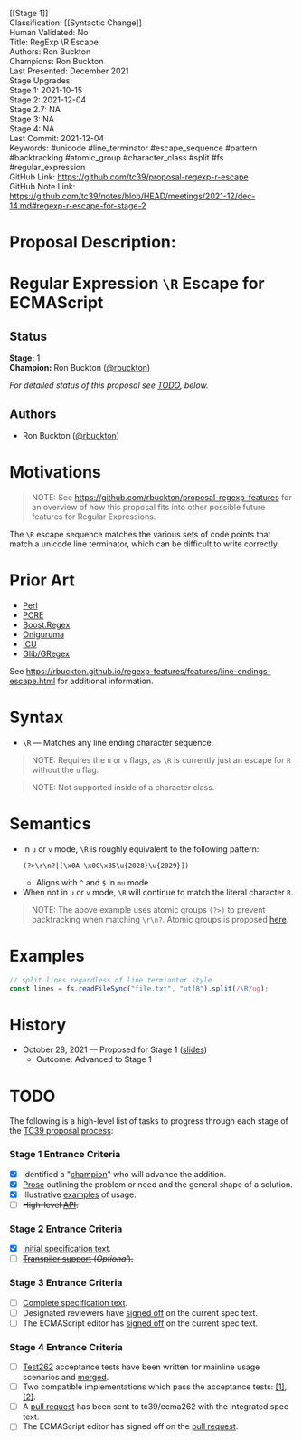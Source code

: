 [[Stage 1]]<br>Classification: [[Syntactic Change]]<br>Human Validated: No<br>Title: RegExp \R Escape<br>Authors: Ron Buckton<br>Champions: Ron Buckton<br>Last Presented: December 2021<br>Stage Upgrades:<br>Stage 1: 2021-10-15  
Stage 2: 2021-12-04  
Stage 2.7: NA  
Stage 3: NA  
Stage 4: NA<br>Last Commit: 2021-12-04<br>Keywords: #unicode #line_terminator #escape_sequence #pattern #backtracking #atomic_group #character_class #split #fs #regular_expression<br>GitHub Link: https://github.com/tc39/proposal-regexp-r-escape <br>GitHub Note Link: https://github.com/tc39/notes/blob/HEAD/meetings/2021-12/dec-14.md#regexp-r-escape-for-stage-2
# Proposal Description:
<!--#region:intro-->
# Regular Expression `\R` Escape for ECMAScript

<!--#endregion:intro-->

<!--#region:status-->
## Status

**Stage:** 1  
**Champion:** Ron Buckton ([@rbuckton](https://github.com/rbuckton))  

_For detailed status of this proposal see [TODO](#todo), below._  
<!--#endregion:status-->

<!--#region:authors-->
## Authors

* Ron Buckton ([@rbuckton](https://github.com/rbuckton))  
<!--#endregion:authors-->

<!--#region:motivations-->
# Motivations

> NOTE: See https://github.com/rbuckton/proposal-regexp-features for an overview of
> how this proposal fits into other possible future features for Regular Expressions.

The `\R` escape sequence matches the various sets of code points that match a unicode line terminator, which can be difficult to write correctly.

<!--#endregion:motivations-->

<!--#region:prior-art-->
# Prior Art 

* [Perl](https://rbuckton.github.io/regexp-features/engines/perl.html#feature-line-endings-escape)  
* [PCRE](https://rbuckton.github.io/regexp-features/engines/pcre.html#feature-line-endings-escape)  
* [Boost.Regex](https://rbuckton.github.io/regexp-features/engines/boost.regex.html#feature-line-endings-escape)  
* [Oniguruma](https://rbuckton.github.io/regexp-features/engines/oniguruma.html#feature-line-endings-escape)  
* [ICU](https://rbuckton.github.io/regexp-features/engines/icu.html#feature-line-endings-escape)  
* [Glib/GRegex](https://rbuckton.github.io/regexp-features/engines/glib-gregex.html#feature-line-endings-escape)  

See https://rbuckton.github.io/regexp-features/features/line-endings-escape.html for additional information.

<!--#endregion:prior-art-->

<!--#region:syntax-->
# Syntax

- `\R` &mdash; Matches any line ending character sequence.

> NOTE: Requires the `u` or `v` flags, as `\R` is currently just an escape for `R` without the `u` flag.

> NOTE: Not supported inside of a character class.


<!--#endregion:syntax-->

<!--#region:semantics-->
# Semantics

- In `u` or `v` mode, `\R` is roughly equivalent to the following pattern:
  ```re
  (?>\r\n?|[\x0A-\x0C\x85\u{2028}\u{2029}])
  ```
  - Aligns with `^` and `$` in `mu` mode
- When not in `u` or `v` mode, `\R` will continue to match the literal character `R`.

> NOTE: The above example uses atomic groups `(?>)` to prevent backtracking when matching `\r\n?`. Atomic groups is proposed [here](https://github.com/rbuckton/proposal-regexp-atomic-operators).

<!--#endregion:semantics-->

<!--#region:examples-->
# Examples

```js
// split lines regardless of line termiantor style
const lines = fs.readFileSync("file.txt", "utf8").split(/\R/ug);
```

<!--#endregion:examples-->

<!--#region:api-->
<!-- # API -->

<!--#endregion:api-->

<!--#region:grammar-->
<!-- # Grammar

```grammarkdown
``` -->
<!--#endregion:grammar-->

<!--#region:references-->
<!-- # References

> TODO: Provide links to other specifications, etc.

* [Title](url)   -->
<!--#endregion:references-->

# History

- October 28, 2021 &mdash; Proposed for Stage 1 ([slides](https://1drv.ms/p/s!AjgWTO11Fk-TkfoQmhSpEYYM0spVqg?e=zsP6g4))
  - Outcome: Advanced to Stage 1

<!--#region:todo-->
# TODO

The following is a high-level list of tasks to progress through each stage of the [TC39 proposal process](https://tc39.github.io/process-document/):

### Stage 1 Entrance Criteria

* [x] Identified a "[champion][Champion]" who will advance the addition.  
* [x] [Prose][Prose] outlining the problem or need and the general shape of a solution.  
* [x] Illustrative [examples][Examples] of usage.  
* [ ] ~~High-level [API][API].~~  

### Stage 2 Entrance Criteria

* [x] [Initial specification text][Specification].  
* [ ] ~~[Transpiler support][Transpiler] (_Optional_).~~  

### Stage 3 Entrance Criteria

* [ ] [Complete specification text][Specification].  
* [ ] Designated reviewers have [signed off][Stage3ReviewerSignOff] on the current spec text.  
* [ ] The ECMAScript editor has [signed off][Stage3EditorSignOff] on the current spec text.  

### Stage 4 Entrance Criteria

* [ ] [Test262](https://github.com/tc39/test262) acceptance tests have been written for mainline usage scenarios and [merged][Test262PullRequest].  
* [ ] Two compatible implementations which pass the acceptance tests: [\[1\]][Implementation1], [\[2\]][Implementation2].  
* [ ] A [pull request][Ecma262PullRequest] has been sent to tc39/ecma262 with the integrated spec text.  
* [ ] The ECMAScript editor has signed off on the [pull request][Ecma262PullRequest].  
<!--#endregion:todo-->

<!-- The following links are used throughout the README: -->

[Process]: https://tc39.es/process-document/
[Proposals]: https://github.com/tc39/proposals/
[Grammarkdown]: http://github.com/rbuckton/grammarkdown#readme
[Champion]: #status
[Prose]: #motivations
[Examples]: #examples
[API]: #api
[Specification]: https://tc39.es/proposal-regexp-r-escape

[Transpiler]: #todo
[Stage3ReviewerSignOff]: #todo
[Stage3EditorSignOff]: #todo
[Test262PullRequest]: #todo
[Implementation1]: #todo
[Implementation2]: #todo
[Ecma262PullRequest]: #todo
<br>